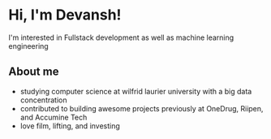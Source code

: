 # **Hi, I'm Devansh!**
I'm interested in Fullstack development as well as machine learning engineering 

## About me 
- studying computer science at wilfrid laurier university with a big data concentration
- contributed to building awesome projects previously at OneDrug, Riipen, and Accumine Tech
- love film, lifting, and investing
